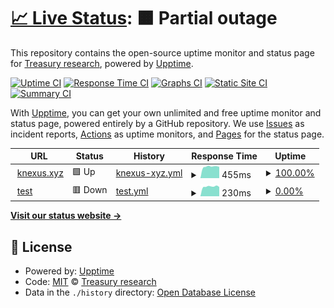 # [📈 Live Status](https://demo.upptime.js.org): <!--live status--> **🟧 Partial outage**

This repository contains the open-source uptime monitor and status page for [Treasury research](https://demo.upptime.js.org), powered by [Upptime](https://github.com/upptime/upptime).

[![Uptime CI](https://github.com/Treasury-research/upptime/workflows/Uptime%20CI/badge.svg)](https://github.com/Treasury-research/upptime/actions?query=workflow%3A%22Uptime+CI%22)
[![Response Time CI](https://github.com/Treasury-research/upptime/workflows/Response%20Time%20CI/badge.svg)](https://github.com/Treasury-research/upptime/actions?query=workflow%3A%22Response+Time+CI%22)
[![Graphs CI](https://github.com/Treasury-research/upptime/workflows/Graphs%20CI/badge.svg)](https://github.com/Treasury-research/upptime/actions?query=workflow%3A%22Graphs+CI%22)
[![Static Site CI](https://github.com/Treasury-research/upptime/workflows/Static%20Site%20CI/badge.svg)](https://github.com/Treasury-research/upptime/actions?query=workflow%3A%22Static+Site+CI%22)
[![Summary CI](https://github.com/Treasury-research/upptime/workflows/Summary%20CI/badge.svg)](https://github.com/Treasury-research/upptime/actions?query=workflow%3A%22Summary+CI%22)

With [Upptime](https://upptime.js.org), you can get your own unlimited and free uptime monitor and status page, powered entirely by a GitHub repository. We use [Issues](https://github.com/Treasury-research/upptime/issues) as incident reports, [Actions](https://github.com/Treasury-research/upptime/actions) as uptime monitors, and [Pages](https://demo.upptime.js.org) for the status page.

<!--start: status pages-->
<!-- This summary is generated by Upptime (https://github.com/upptime/upptime) -->
<!-- Do not edit this manually, your changes will be overwritten -->
<!-- prettier-ignore -->
| URL | Status | History | Response Time | Uptime |
| --- | ------ | ------- | ------------- | ------ |
| <img alt="" src="https://icons.duckduckgo.com/ip3/www.knexus.xyz.ico" height="13"> [knexus.xyz](https://www.knexus.xyz) | 🟩 Up | [knexus-xyz.yml](https://github.com/Treasury-research/upptime/commits/HEAD/history/knexus-xyz.yml) | <details><summary><img alt="Response time graph" src="./graphs/knexus-xyz/response-time-week.png" height="20"> 455ms</summary><br><a href="https://demo.upptime.js.org/history/knexus-xyz"><img alt="Response time 393" src="https://img.shields.io/endpoint?url=https%3A%2F%2Fraw.githubusercontent.com%2FTreasury-research%2Fupptime%2FHEAD%2Fapi%2Fknexus-xyz%2Fresponse-time.json"></a><br><a href="https://demo.upptime.js.org/history/knexus-xyz"><img alt="24-hour response time 443" src="https://img.shields.io/endpoint?url=https%3A%2F%2Fraw.githubusercontent.com%2FTreasury-research%2Fupptime%2FHEAD%2Fapi%2Fknexus-xyz%2Fresponse-time-day.json"></a><br><a href="https://demo.upptime.js.org/history/knexus-xyz"><img alt="7-day response time 455" src="https://img.shields.io/endpoint?url=https%3A%2F%2Fraw.githubusercontent.com%2FTreasury-research%2Fupptime%2FHEAD%2Fapi%2Fknexus-xyz%2Fresponse-time-week.json"></a><br><a href="https://demo.upptime.js.org/history/knexus-xyz"><img alt="30-day response time 462" src="https://img.shields.io/endpoint?url=https%3A%2F%2Fraw.githubusercontent.com%2FTreasury-research%2Fupptime%2FHEAD%2Fapi%2Fknexus-xyz%2Fresponse-time-month.json"></a><br><a href="https://demo.upptime.js.org/history/knexus-xyz"><img alt="1-year response time 393" src="https://img.shields.io/endpoint?url=https%3A%2F%2Fraw.githubusercontent.com%2FTreasury-research%2Fupptime%2FHEAD%2Fapi%2Fknexus-xyz%2Fresponse-time-year.json"></a></details> | <details><summary><a href="https://demo.upptime.js.org/history/knexus-xyz">100.00%</a></summary><a href="https://demo.upptime.js.org/history/knexus-xyz"><img alt="All-time uptime 99.99%" src="https://img.shields.io/endpoint?url=https%3A%2F%2Fraw.githubusercontent.com%2FTreasury-research%2Fupptime%2FHEAD%2Fapi%2Fknexus-xyz%2Fuptime.json"></a><br><a href="https://demo.upptime.js.org/history/knexus-xyz"><img alt="24-hour uptime 100.00%" src="https://img.shields.io/endpoint?url=https%3A%2F%2Fraw.githubusercontent.com%2FTreasury-research%2Fupptime%2FHEAD%2Fapi%2Fknexus-xyz%2Fuptime-day.json"></a><br><a href="https://demo.upptime.js.org/history/knexus-xyz"><img alt="7-day uptime 100.00%" src="https://img.shields.io/endpoint?url=https%3A%2F%2Fraw.githubusercontent.com%2FTreasury-research%2Fupptime%2FHEAD%2Fapi%2Fknexus-xyz%2Fuptime-week.json"></a><br><a href="https://demo.upptime.js.org/history/knexus-xyz"><img alt="30-day uptime 100.00%" src="https://img.shields.io/endpoint?url=https%3A%2F%2Fraw.githubusercontent.com%2FTreasury-research%2Fupptime%2FHEAD%2Fapi%2Fknexus-xyz%2Fuptime-month.json"></a><br><a href="https://demo.upptime.js.org/history/knexus-xyz"><img alt="1-year uptime 99.99%" src="https://img.shields.io/endpoint?url=https%3A%2F%2Fraw.githubusercontent.com%2FTreasury-research%2Fupptime%2FHEAD%2Fapi%2Fknexus-xyz%2Fuptime-year.json"></a></details>
| <img alt="" src="https://icons.duckduckgo.com/ip3/knn3-gateway.knn3.xyz.ico" height="13"> [test](https://knn3-gateway.knn3.xyz/maodao) | 🟥 Down | [test.yml](https://github.com/Treasury-research/upptime/commits/HEAD/history/test.yml) | <details><summary><img alt="Response time graph" src="./graphs/test/response-time-week.png" height="20"> 230ms</summary><br><a href="https://demo.upptime.js.org/history/test"><img alt="Response time 196" src="https://img.shields.io/endpoint?url=https%3A%2F%2Fraw.githubusercontent.com%2FTreasury-research%2Fupptime%2FHEAD%2Fapi%2Ftest%2Fresponse-time.json"></a><br><a href="https://demo.upptime.js.org/history/test"><img alt="24-hour response time 220" src="https://img.shields.io/endpoint?url=https%3A%2F%2Fraw.githubusercontent.com%2FTreasury-research%2Fupptime%2FHEAD%2Fapi%2Ftest%2Fresponse-time-day.json"></a><br><a href="https://demo.upptime.js.org/history/test"><img alt="7-day response time 230" src="https://img.shields.io/endpoint?url=https%3A%2F%2Fraw.githubusercontent.com%2FTreasury-research%2Fupptime%2FHEAD%2Fapi%2Ftest%2Fresponse-time-week.json"></a><br><a href="https://demo.upptime.js.org/history/test"><img alt="30-day response time 230" src="https://img.shields.io/endpoint?url=https%3A%2F%2Fraw.githubusercontent.com%2FTreasury-research%2Fupptime%2FHEAD%2Fapi%2Ftest%2Fresponse-time-month.json"></a><br><a href="https://demo.upptime.js.org/history/test"><img alt="1-year response time 196" src="https://img.shields.io/endpoint?url=https%3A%2F%2Fraw.githubusercontent.com%2FTreasury-research%2Fupptime%2FHEAD%2Fapi%2Ftest%2Fresponse-time-year.json"></a></details> | <details><summary><a href="https://demo.upptime.js.org/history/test">0.00%</a></summary><a href="https://demo.upptime.js.org/history/test"><img alt="All-time uptime 0.00%" src="https://img.shields.io/endpoint?url=https%3A%2F%2Fraw.githubusercontent.com%2FTreasury-research%2Fupptime%2FHEAD%2Fapi%2Ftest%2Fuptime.json"></a><br><a href="https://demo.upptime.js.org/history/test"><img alt="24-hour uptime 0.00%" src="https://img.shields.io/endpoint?url=https%3A%2F%2Fraw.githubusercontent.com%2FTreasury-research%2Fupptime%2FHEAD%2Fapi%2Ftest%2Fuptime-day.json"></a><br><a href="https://demo.upptime.js.org/history/test"><img alt="7-day uptime 0.00%" src="https://img.shields.io/endpoint?url=https%3A%2F%2Fraw.githubusercontent.com%2FTreasury-research%2Fupptime%2FHEAD%2Fapi%2Ftest%2Fuptime-week.json"></a><br><a href="https://demo.upptime.js.org/history/test"><img alt="30-day uptime 0.00%" src="https://img.shields.io/endpoint?url=https%3A%2F%2Fraw.githubusercontent.com%2FTreasury-research%2Fupptime%2FHEAD%2Fapi%2Ftest%2Fuptime-month.json"></a><br><a href="https://demo.upptime.js.org/history/test"><img alt="1-year uptime 0.00%" src="https://img.shields.io/endpoint?url=https%3A%2F%2Fraw.githubusercontent.com%2FTreasury-research%2Fupptime%2FHEAD%2Fapi%2Ftest%2Fuptime-year.json"></a></details>

<!--end: status pages-->

[**Visit our status website →**](https://demo.upptime.js.org)

## 📄 License

- Powered by: [Upptime](https://github.com/upptime/upptime)
- Code: [MIT](./LICENSE) © [Treasury research](https://demo.upptime.js.org)
- Data in the `./history` directory: [Open Database License](https://opendatacommons.org/licenses/odbl/1-0/)
